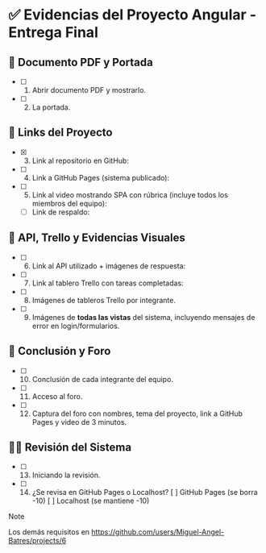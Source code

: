 # ✅ Evidencias del Proyecto Angular - Entrega Final

## 📄 Documento PDF y Portada
- [ ] 1. Abrir documento PDF y mostrarlo.
- [ ] 2. La portada.

## 🔗 Links del Proyecto
- [x] 3. Link al repositorio en GitHub: [ ]()
- [ ] 4. Link a GitHub Pages (sistema publicado): [ ]()
- [ ] 5. Link al video mostrando SPA con rúbrica (incluye todos los miembros del equipo): [ ]()
  - [ ] Link de respaldo: [ ]()

## 🔌 API, Trello y Evidencias Visuales
- [ ] 6. Link al API utilizado + imágenes de respuesta: [ ]()
- [ ] 7. Link al tablero Trello con tareas completadas: [ ]()
- [ ] 8. Imágenes de tableros Trello por integrante.
- [ ] 9. Imágenes de **todas las vistas** del sistema, incluyendo mensajes de error en login/formularios.

## 💬 Conclusión y Foro
- [ ] 10. Conclusión de cada integrante del equipo.
- [ ] 11. Acceso al foro.
- [ ] 12. Captura del foro con nombres, tema del proyecto, link a GitHub Pages y video de 3 minutos.

## 🕵️‍♂️ Revisión del Sistema
- [ ] 13. Iniciando la revisión.
- [ ] 14. ¿Se revisa en GitHub Pages o Localhost? [ ] GitHub Pages (se borra -10) [ ] Localhost (se mantiene -10)

> [!NOTE]  
> Los demás requisitos en <https://github.com/users/Miguel-Angel-Batres/projects/6>